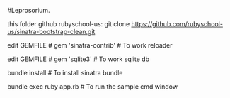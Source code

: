 #Leprosorium.

this folder github rubyschool-us: git clone https://github.com/rubyschool-us/sinatra-bootstrap-clean.git

edit GEMFILE                     # gem 'sinatra-contrib' # To work reloader

edit GEMFILE                     # gem 'sqlite3'         # To work sqlite db

bundle install                   # To install sinatra bundle

bundle exec ruby app.rb    # To run the sample cmd window
